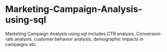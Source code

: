 # Marketing-Campaign-Analysis-using-sql
Marketing  Campaign Analysis using sql includes CTR analysis, Conversion-rate analysis, customer behavior analysis, demographic impacts in campaigns etc.
